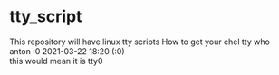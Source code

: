 # tty_script
This repository will have linux tty scripts
How to get your chel tty
who<br>
anton    :0           2021-03-22 18:20 (:0)<br>
this would mean it is tty0
